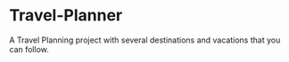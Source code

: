 # Travel-Planner
A Travel Planning project with several destinations and vacations that you can follow.
